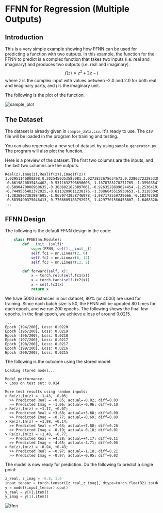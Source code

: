 # FFNN for Regression (Multiple Outputs)

## Introduction

This is a very simple example showing how FFNN can be used for predicting a function with two outputs.
In this example, the function for the FFNN to predict is a complex function that takes two inputs (i.e. real and imaginary) and produces two outputs (i.e. real and imaginary).
$$f(z) = z^2 + 2z - j$$ 
where $z$ is the complex input with values between -2.0 and 2.0 for both real and imaginary parts, and $j$ is the imaginary unit.

The following is the plot of the function:

![sample_plot](https://github.com/cfoh/FFNN-Examples/assets/51439829/f7c20e9e-fb8b-41db-86da-6847fc67185a)

## The Dataset

The dataset is already given in `sample_data.csv`. It's ready to use. The csv file will be loaded in the program for training and testing.

You can also regenerate a new set of dataset by using `sample_generator.py`. The program will also plot the function.

Here is a preview of the dataset. The first two columns are the inputs, and the last two columns are the outputs.

```
Real(z),Imag(z),Real(f(z)),Imag(f(z))
1.02951146000298,0.3025450353583081,3.0273832678634673,0.2280372328533864
-0.6619820835484402,-0.5311632796696606,-1.1678783178271765,-1.3590854101790315
-0.5890470006960635,-0.3086021023897061,-0.9263528899624454,-1.2536419191371004
-0.7449535482372025,-0.6113209011230176,-1.3086645515930653,-1.3118304534397232
-1.3836807383984695,-1.0650743958746078,-1.987172559729666,-0.18270293868305343
-0.5835490375046413,-0.7766605183792925,-1.4297701566458807,-1.6468820408224012
...
```

## FFNN Design

The following is the default FFNN design in the code:

```python
    class FFNN(nn.Module):
        def __init__(self):
            super(FFNN, self).__init__()
            self.fc1 = nn.Linear(2, 6)
            self.fc2 = nn.Linear(6, 12)
            self.fc3 = nn.Linear(12, 2)

        def forward(self, x):
            x = torch.relu(self.fc1(x))
            x = torch.tanh(self.fc2(x))
            x = self.fc3(x)
            return x
```

We have 5000 instances in our dataset, 80% (or 4000) are used for training. Since each batch size is 50, the FFNN will be updated 80 times for each epoch, and we run 200 epochs. The following shows the final few epochs. In the final epoch, we achieve a loss of around 0.0215.

```
...
Epoch [194/200], Loss: 0.0220
Epoch [195/200], Loss: 0.0219
Epoch [196/200], Loss: 0.0218
Epoch [197/200], Loss: 0.0217
Epoch [198/200], Loss: 0.0217
Epoch [199/200], Loss: 0.0216
Epoch [200/200], Loss: 0.0215
```

The following is the outcome using the stored model:

```
Loading stored model...

Model performance:
> Loss on test set: 0.014

More test results using random inputs:
> Re(z),Im(z) = -1.43, -0.05; 
  >> Predicted Real = -0.85; actual=-0.82; diff=0.03
  >> Predicted Imag = -1.06; actual=-0.96; diff=0.10
> Re(z),Im(z) = +1.17, +0.07; 
  >> Predicted Real = +3.68; actual=+3.68; diff=0.00
  >> Predicted Imag = -0.77; actual=-0.69; diff=0.08
> Re(z),Im(z) = +1.98, +0.14; 
  >> Predicted Real = +7.63; actual=+7.88; diff=0.26
  >> Predicted Imag = -0.19; actual=-0.18; diff=0.01
> Re(z),Im(z) = +1.40, -0.77; 
  >> Predicted Real = +4.28; actual=+4.17; diff=0.11
  >> Predicted Imag = -4.65; actual=-4.71; diff=0.06
> Re(z),Im(z) = -0.94, +0.43; 
  >> Predicted Real = -0.97; actual=-1.18; diff=0.21
  >> Predicted Imag = -0.97; actual=-0.95; diff=0.02
```

The model is now ready for prediction. Do the following to predict a single point:

```python
z_real, z_imag = -0.8, 1.6
input_tensor = torch.tensor([z_real,z_imag], dtype=torch.float32).to(device)
y = model(input_tensor).cpu()
y_real = y[0].item()
y_imag = y[1].item()
```

![ffnn](https://github.com/cfoh/FFNN-Examples/assets/51439829/3dc94771-da56-4f01-93fc-c4e2ab3e76c0)
